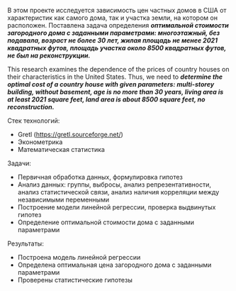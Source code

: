 В этом проекте исследуется зависимость цен частных домов в США от характеристик как самого дома, так и участка земли, на котором он расположен. Поставлена задача определения ***оптимальной стоимости загородного дома с заданными параметрами: многоэтажный, без подавала, возраст не более 30 лет, жилая площадь не менее 2021 квадратных футов, площадь участка около 8500 квадратных футов, не был на реконструкции.***

This research examines the dependence of the prices of country houses on their characteristics in the United States. Thus, we need to ***determine the optimal cost of a country house with given parameters: multi-storey building, without basement, age is no more than 30 years, living area is at least 2021 square feet, land area is about 8500 square feet, no reconstruction.***

Стек технологий:
- Gretl (https://gretl.sourceforge.net/)
- Эконометрика
- Математическая статистика

Задачи:
- Первичная обработка данных, формулировка гипотез
- Анализ данных: группы, выбросы, анализ репрезентативности, анализ статистической связи, анализ наличия корреляции между независимыми переменными
- Построение модели линейной регрессии, проверка выдвинутых гипотез
- Определение оптимальной стоимости дома с заданными параметрами

Результаты:
- Построена модель линейной регрессии
- Определена оптимальная цена загородного дома с заданными параметрами
- Проверены статистические гипотезы
